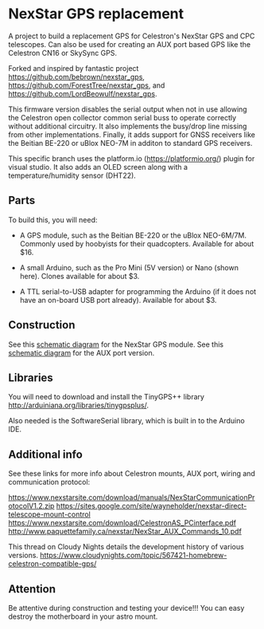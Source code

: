 # NexStar GPS replacement

A project to build a replacement GPS for Celestron's NexStar GPS and CPC telescopes.  Can also be used for creating an AUX port based GPS like the Celestron CN16 or SkySync GPS.

Forked and inspired by fantastic project https://github.com/bebrown/nexstar_gps, https://github.com/ForestTree/nexstar_gps, and https://github.com/LordBeowulf/nexstar_gps.

This firmware version disables the serial output when not in use allowing the Celestron open collector common serial buss to operate correctly without additional circuitry.  It also implements the busy/drop line missing from other implementations.  Finally, it adds support for GNSS receivers like the Beitian BE-220 or uBlox NEO-7M in additon to standard GPS receivers.

This specific branch uses the platform.io (https://platformio.org/) plugin for visual studio. It also adds an OLED screen along with a temperature/humidity sensor (DHT22). 

## Parts

To build this, you will need:

* A GPS module, such as the Beitian BE-220 or the uBlox NEO-6M/7M. Commonly used by hoobyists for their quadcopters.
  Available for about $16.

* A small Arduino, such as the Pro Mini (5V version) or Nano (shown here). Clones available for about $3.

* A TTL serial-to-USB adapter for programming the Arduino (if it does not have an on-board
  USB port already). Available for about $3.

## Construction

See this [schematic diagram](https://github.com/LordBeowulf/nexstar_gps/blob/master/Celestron%20Arduino%20Nano%20GPS.pdf) for the NexStar GPS module.  See this [schematic diagram](https://github.com/LordBeowulf/nexstar_gps/blob/master/Celestron%20Arduino%20Nano%20GPS%20for%20AUX%20port.pdf) for the AUX port version. 

## Libraries

You will need to download and install the TinyGPS++ library http://arduiniana.org/libraries/tinygpsplus/.

Also needed is the SoftwareSerial library, which is built in to the Arduino IDE.

## Additional info

See these links for more info about Celestron mounts, AUX port, wiring and communication protocol:

https://www.nexstarsite.com/download/manuals/NexStarCommunicationProtocolV1.2.zip
https://sites.google.com/site/wayneholder/nexstar-direct-telescope-mount-control
https://www.nexstarsite.com/download/CelestronAS_PCinterface.pdf
http://www.paquettefamily.ca/nexstar/NexStar_AUX_Commands_10.pdf

This thread on Cloudy Nights details the development history of various versions.
https://www.cloudynights.com/topic/567421-homebrew-celestron-compatible-gps/

## Attention

Be attentive during construction and testing your device!!! You can easy destroy the motherboard in your astro mount.

